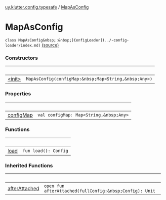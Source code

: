 [uy.klutter.config.typesafe](../index.md) / [MapAsConfig](.)


# MapAsConfig
`class MapAsConfig&nbsp;:&nbsp;[ConfigLoader](../-config-loader/index.md)` [(source)](https://github.com/kohesive/klutter/blob/master/config-typesafe-jdk6/src/main/kotlin/uy/klutter/config/typesafe/ConfigLoading.kt#L156)



### Constructors

|&nbsp;|&nbsp;|
|---|---|
| [&lt;init&gt;](-init-.md) | `MapAsConfig(configMap:&nbsp;Map<String,&nbsp;Any>)` |

### Properties

|&nbsp;|&nbsp;|
|---|---|
| [configMap](config-map.md) | `val configMap: Map<String,&nbsp;Any>` |

### Functions

|&nbsp;|&nbsp;|
|---|---|
| [load](load.md) | `fun load(): Config` |

### Inherited Functions

|&nbsp;|&nbsp;|
|---|---|
| [afterAttached](../-config-loader/after-attached.md) | `open fun afterAttached(fullConfig:&nbsp;Config): Unit` |
